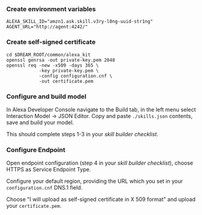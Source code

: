 ### Create environment variables
```
ALEXA_SKILL_ID="amzn1.ask.skill.v3ry-l0ng-uuid-str1ng"
AGENT_URL="http://agent:4242/"
```

### Create self-signed certificate
```
cd $DREAM_ROOT/common/alexa_kit
openssl genrsa -out private-key.pem 2048
openssl req -new -x509 -days 365 \
            -key private-key.pem \
            -config configuration.cnf \
            -out certificate.pem
```

### Configure and build model
In Alexa Developer Console navigate to the Build tab, in the left menu select Interaction Model -> JSON Editor.
Copy and paste `./skills.json` contents, save and build your model.

This should complete steps 1-3 in your *skill builder checklist*.

### Configure Endpoint
Open endpoint configuration (step 4 in your *skill builder checklist*), choose HTTPS as Service Endpoint Type.

Configure your default region, providing the URL which you set in your `configuration.cnf` DNS.1 field.

Choose "I will upload as self-signed certificate in X 509 format" and upload your `certificate.pem`.
